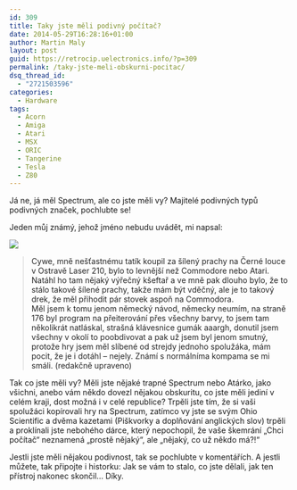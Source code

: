```yaml
---
id: 309
title: Taky jste měli podivný počítač?
date: 2014-05-29T16:28:16+01:00
author: Martin Maly
layout: post
guid: https://retrocip.uelectronics.info/?p=309
permalink: /taky-jste-meli-obskurni-pocitac/
dsq_thread_id:
  - "2721503596"
categories:
  - Hardware
tags:
  - Acorn
  - Amiga
  - Atari
  - MSX
  - ORIC
  - Tangerine
  - Tesla
  - Z80
---
```

Já ne, já měl Spectrum, ale co jste měli vy? Majitelé podivných typů podivných značek, pochlubte se!

<!--more-->

Jeden můj známý, jehož jméno nebudu uvádět, mi napsal:

![](https://retrocip.uelectronics.info/wp-content/uploads/sites/6/2014/05/laser210_1.jpg) 

> <span style="color: #262626;">Cywe, mně nešťastnému tatík koupil za šílený prachy na Černé louce v Ostravě Laser 210, bylo to levnější než Commodore nebo Atari. Natáhl ho tam nějaký výřečný kšeftař a ve mně pak dlouho bylo, že to stálo takové šílené prachy, takže mám být vděčný, ale je to takový drek, že měl přihodit pár stovek aspoň na Commodora. </span><br style="color: #262626;" /><span style="color: #262626;">Měl jsem k tomu jenom německý návod, německy neumím, na straně 176 byl program na přeiterování přes všechny barvy, to jsem tam několikrát natláskal, strašná klávesnice gumák aaargh, donutil jsem všechny v okolí to poobdivovat a pak už jsem byl jenom smutný, protože hry jsem měl slíbené od strejdy jednoho spolužáka, mám pocit, že je i dotáhl &#8211; nejely. Známí s normálníma kompama se mi smáli. (redakčně upraveno)</span>

Tak co jste měli vy? Měli jste nějaké trapné Spectrum nebo Atárko, jako všichni, anebo vám někdo dovezl nějakou obskuritu, co jste měli jediní v celém kraji, dost možná i v celé republice? Trpěli jste tím, že si vaši spolužáci kopírovali hry na Spectrum, zatímco vy jste se svým Ohio Scientific a dvěma kazetami (Piškvorky a doplňování anglických slov) trpěli a proklínali jste nebohého dárce, který nepochopil, že vaše škemrání &#8222;Chci počítač&#8220; neznamená &#8222;prostě nějaký&#8220;, ale &#8222;nějaký, co už někdo má?!&#8220;

Jestli jste měli nějakou podivnost, tak se pochlubte v komentářích. A jestli můžete, tak připojte i historku: Jak se vám to stalo, co jste dělali, jak ten přístroj nakonec skončil&#8230; Díky.